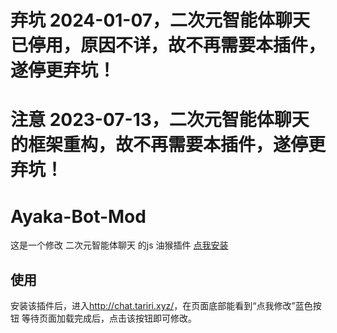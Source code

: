 <h1>弃坑 2024-01-07，二次元智能体聊天已停用，原因不详，故不再需要本插件，遂停更弃坑！</h1>
<h1>注意 2023-07-13，二次元智能体聊天的框架重构，故不再需要本插件，遂停更弃坑！</h1>

# Ayaka-Bot-Mod
这是一个修改 二次元智能体聊天 的js
油猴插件
<a href="https://github.com/luo7ianyi/Ayaka-Bot-Mod/raw/main/%E7%BB%AB%E5%8D%8E%E8%81%8A%E5%A4%A9%E4%BF%AE%E6%94%B9.user.js">点我安装</a>
## 使用
安装该插件后，进入<a href="http://chat.tariri.xyz/">http://chat.tariri.xyz/<a>，在页面底部能看到“点我修改”蓝色按钮
等待页面加载完成后，点击该按钮即可修改。
